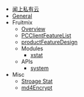 * [闻上私有云](./README.md)
* [General](./general.md)
* Fruitmix
  * [Overview](./fruitmix/overview.md)
  * [PCClientFeatureList](./fruitmix/featureList.md)
  * [productFeatureDesign](./fruitmix/productFeatureDesign.md)
  * Modules
    * [xstat](./fruitmix/xstat.md)
  * APIs
    * [system](./fruitmix/apis/system.md)
* Misc
  * [Stroage Stat](./fruitmix/storageStat.md)
  * [md4Encrypt](./misc/md4encrypt.md)
